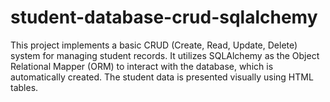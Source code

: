 # student-database-crud-sqlalchemy
This project implements a basic CRUD (Create, Read, Update, Delete) system for managing student records. It utilizes SQLAlchemy as the Object Relational Mapper (ORM) to interact with the database, which is automatically created. The student data is presented visually using HTML tables.
